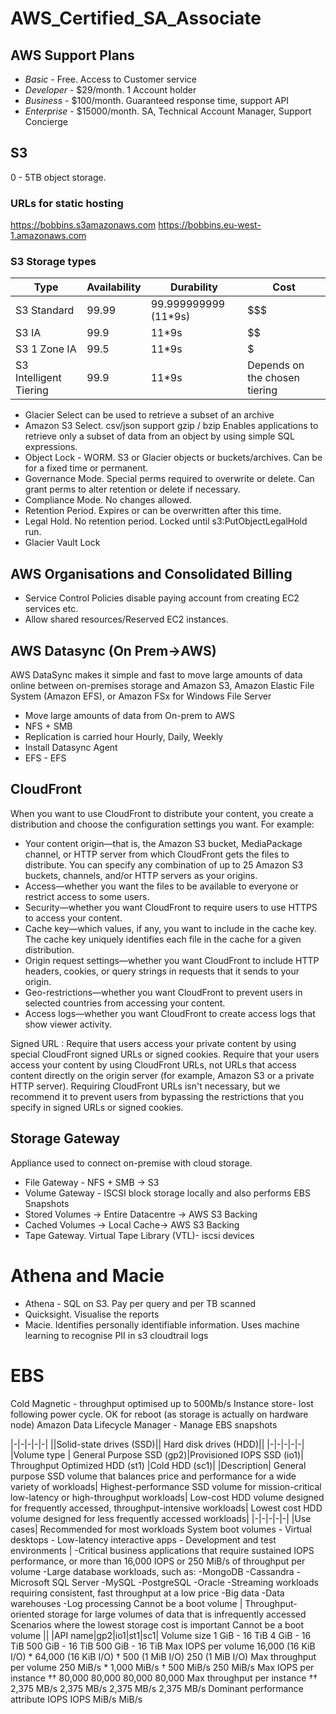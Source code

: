 # AWS_Certified_SA_Associate

## AWS Support Plans

- *Basic*  - Free. Access to Customer service
- *Developer* - $29/month. 1 Account holder
- *Business* - $100/month. Guaranteed response time, support API
- *Enterprise* - $15000/month. SA, Technical Account Manager, Support Concierge

## S3
0 - 5TB object storage.

### URLs for static hosting
https://bobbins.s3amazonaws.com
https://bobbins.eu-west-1.amazonaws.com

### S3 Storage types
|Type|Availability|Durability|Cost|
|---|---|---|---|
|S3 Standard | 99.99   | 99.999999999 (11*9s)  | $$$   | 
|S3 IA   | 99.9   | 11*9s  | $$  | 
|S3 1 Zone IA   | 99.5   | 11*9s  | $   | 
|S3 Intelligent Tiering |99.9 | 11*9s | Depends on the chosen tiering |

- Glacier Select can be used to retrieve a subset of an archive
- Amazon S3 Select. csv/json support gzip / bzip Enables applications to retrieve only a subset of data from an object by using simple SQL expressions.
- Object Lock - WORM. S3 or Glacier objects or buckets/archives. Can be for a fixed time or permanent.
- Governance Mode. Special perms required to overwrite or delete. Can grant perms to alter retention or delete if necessary.
- Compliance Mode. No changes allowed.
- Retention Period. Expires or can be overwritten after this time.
- Legal Hold. No retention period. Locked until s3:PutObjectLegalHold run.
- Glacier Vault Lock

## AWS Organisations and Consolidated Billing

- Service Control Policies disable paying account from creating EC2 services etc.
- Allow shared resources/Reserved EC2 instances.

## AWS Datasync (On Prem->AWS)

AWS DataSync makes it simple and fast to move large amounts of data online between on-premises storage and Amazon S3, Amazon Elastic File System (Amazon EFS), or Amazon FSx for Windows File Server

- Move large amounts of data from On-prem to AWS
- NFS + SMB
- Replication is carried hour Hourly, Daily, Weekly
- Install Datasync Agent
- EFS - EFS

## CloudFront

When you want to use CloudFront to distribute your content, you create a distribution and choose the configuration settings you want. For example:

- Your content origin—that is, the Amazon S3 bucket, MediaPackage channel, or HTTP server from which CloudFront gets the files to distribute. You can specify any combination of up to 25 Amazon S3 buckets, channels, and/or HTTP servers as your origins.
- Access—whether you want the files to be available to everyone or restrict access to some users.
- Security—whether you want CloudFront to require users to use HTTPS to access your content.
- Cache key—which values, if any, you want to include in the cache key. The cache key uniquely identifies each file in the cache for a given distribution.
- Origin request settings—whether you want CloudFront to include HTTP headers, cookies, or query strings in requests that it sends to your origin.
- Geo-restrictions—whether you want CloudFront to prevent users in selected countries from accessing your content.
- Access logs—whether you want CloudFront to create access logs that show viewer activity.

Signed URL :
Require that users access your private content by using special CloudFront signed URLs or signed cookies.
Require that your users access your content by using CloudFront URLs, not URLs that access content directly on the origin server (for example, Amazon S3 or a private HTTP server). Requiring CloudFront URLs isn't necessary, but we recommend it to prevent users from bypassing the restrictions that you specify in signed URLs or signed cookies.

## Storage Gateway

Appliance used to connect on-premise with cloud storage.

- File Gateway  - NFS + SMB -> S3
- Volume Gateway - ISCSI block storage locally and also performs EBS Snapshots
- Stored Volumes -> Entire Datacentre -> AWS S3 Backing
- Cached Volumes -> Local Cache-> AWS S3 Backing
- Tape Gateway. Virtual Tape Library (VTL)- iscsi devices

# Athena and Macie

- Athena - SQL on S3. Pay per query and per TB scanned
- Quicksight. Visualise the reports
- Macie. Identifies personally identifiable information. Uses machine learning to recognise PII in s3 cloudtrail logs

# EBS

Cold
Magnetic - throughput optimised up to 500Mb/s
Instance store- lost following power cycle. OK for reboot (as storage is actually on hardware node)
Amazon Data Lifecycle Manager - Manage EBS snapshots


|-|-|-|-|-|
||Solid-state drives (SSD)||	Hard disk drives (HDD)||
|-|-|-|-|-|
|Volume type |	General Purpose SSD (gp2)|Provisioned IOPS SSD (io1)|	Throughput Optimized HDD (st1)	|Cold HDD (sc1)|
|Description|	General purpose SSD volume that balances price and performance for a wide variety of workloads|	Highest-performance SSD volume for mission-critical low-latency or high-throughput workloads|	Low-cost HDD volume designed for frequently accessed, throughput-intensive workloads|	Lowest cost HDD volume designed for less frequently accessed workloads|
|-|-|-|-|-|
|Use cases| Recommended for most workloads System boot volumes - Virtual desktops - Low-latency interactive apps - Development and test environments | -Critical business applications that require sustained IOPS performance, or more than 16,000 IOPS or 250 MiB/s of throughput per volume -Large database workloads, such as: -MongoDB -Cassandra -Microsoft SQL Server -MySQL -PostgreSQL -Oracle -Streaming workloads requiring consistent, fast throughput at a low price -Big data -Data warehouses -Log processing Cannot be a boot volume | Throughput-oriented storage for large volumes of data that is infrequently accessed Scenarios where the lowest storage cost is important Cannot be a boot volume ||
|API name|gp2|io1|st1|sc1|
Volume size	1 GiB - 16 TiB	4 GiB - 16 TiB	500 GiB - 16 TiB	500 GiB - 16 TiB
Max IOPS per volume	16,000 (16 KiB I/O) *	64,000 (16 KiB I/O) †	500 (1 MiB I/O)	250 (1 MiB I/O)
Max throughput per volume	250 MiB/s *	1,000 MiB/s †	500 MiB/s	250 MiB/s
Max IOPS per instance ††	80,000	80,000	80,000	80,000
Max throughput per instance ††	2,375 MB/s	2,375 MB/s	2,375 MB/s	2,375 MB/s
Dominant performance attribute	IOPS	IOPS	MiB/s	MiB/s
